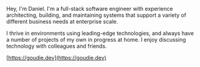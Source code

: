 Hey, I'm Daniel. I'm a full-stack software engineer with experience architecting, building, and maintaining systems that support a variety of different business needs at enterprise scale.

I thrive in environments using leading-edge technologies, and always have a number of projects of my own in progress at home. I enjoy discussing technology with colleagues and friends.

[https://goudie.dev](https://goudie.dev)
